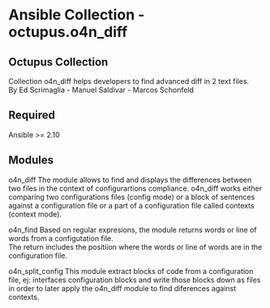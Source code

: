 # Ansible Collection - octupus.o4n_diff

## Octupus Collection

Collection o4n_diff helps developers to find advanced diff in 2 text files.  
By Ed Scrimaglia - Manuel Saldivar - Marcos Schonfeld

## Required

Ansible >= 2.10

## Modules

o4n_diff
The module allows to find and displays the differences between two files in the context of configurartions compliance. o4n_diff works either comparing two configurations files (config mode) or a block of sentences against a configuration file or a part of a configuration file called contexts (context mode).  

o4n_find
Based on regular expresions, the module returns words or line of words from a configutation file.  
The return includes the positiion where the words or line of words are in the configuration file.

o4n_split_config
This module extract blocks of code from a configuration file, ej: interfaces configuration blocks and write those blocks down as files in order to later apply the o4n_diff module to find diferences against contexts.
